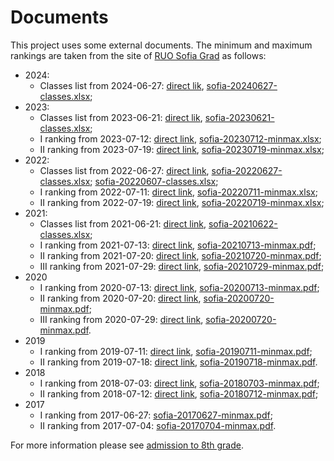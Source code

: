 # Documents

This project uses some external documents. The minimum and maximum rankings
are taken from the site of [RUO Sofia Grad](https://ruo-sofia-grad.com/)
as follows:

* 2024:
  - Classes list from 2024-06-27: [direct lik](https://ruo-sofia-grad.com/wp-content/uploads/2024/06/za_saita_kodove_baloobr_2024_2025.xlsx),
  [sofia-20240627-classes.xlsx](sofia-20240627-classes.xlsx);
* 2023:
  - Classes list from 2023-06-21: [direct lik](https://ruo-sofia-grad.com/wp-content/uploads/2023/07/Za_saita_s_kodove_baloobrazuvane_2023-12.xlsx),
  [sofia-20230621-classes.xlsx](sofia-20230621-classes.xlsx);
  - I ranking from 2023-07-12: [direct link](https://ruo-sofia-grad.com/wp-content/uploads/2023/07/min_ma%D1%85_paralelki_1.etap_2023.xlsx),
  [sofia-20230712-minmax.xlsx](sofia-20230712-minmax.xlsx);
  - II ranking from 2023-07-19: [direct link](https://ruo-sofia-grad.com/wp-content/uploads/2023/07/min_max_2_etap_2023.xlsx),
  [sofia-20230719-minmax.xlsx](sofia-20230719-minmax.xlsx);
* 2022:
  - Classes list from 2022-06-27: [direct link](https://ruo-sofia-grad.com/wp-content/uploads/2022/06/Za_saita_s_kodove_i_baloobrazuvane_2022.xlsx),
  [sofia-20220627-classes.xlsx](sofia-20220627-classes.xlsx);
  [sofia-20220607-classes.xlsx](sofia-20220607-classes.xlsx);
  - I ranking from 2022-07-11: [direct link](https://ruo-sofia-grad.com/wp-content/uploads/2022/07/po_bal_sait.xlsx),
  [sofia-20220711-minmax.xlsx](sofia-20220711-minmax.xlsx);
  - II ranking from 2022-07-19: [direct link](https://ruo-sofia-grad.com/wp-content/uploads/2022/07/min_max_2_etap_2022.xlsx),
  [sofia-20220719-minmax.xlsx](sofia-20220719-minmax.xlsx);
* 2021:
  - Classes list from 2021-06-21: [direct link](https://ruo-sofia-grad.com/wp-content/uploads/2021/06/za_saita_s_kodove_22_06.xlsx),
  [sofia-20210622-classes.xlsx](sofia-20210622-classes.xlsx);
  - I ranking from 2021-07-13: [direct link](https://ruo-sofia-grad.com/wp-content/uploads/2021/07/%D0%97%D0%B0_%D0%A1%D0%B0%D0%B9%D1%82%D0%B0%D0%A1%D0%BF%D1%80%D0%B0%D0%B2%D0%BA%D0%B0_%D0%B7%D0%B0_%D0%BC%D0%B8%D0%BD_%D0%BC%D0%B0%D0%BA_%D0%BF%D0%BE_%D0%BF%D0%B0%D1%80%D0%B0%D0%BB%D0%B5%D0%BB%D0%BA%D0%B8_%D1%81%D0%BE%D1%80%D1%82_%D0%BC%D0%B8%D0%BD_3rtf.docx), [sofia-20210713-minmax.pdf](sofia-20210713-minmax.pdf);
  - II ranking from 2021-07-20: [direct link](https://ruo-sofia-grad.com/wp-content/uploads/2021/07/Spravka_min_max_par_2_klasirane_21_22.rtf), [sofia-20210720-minmax.pdf](sofia-20210720-minmax.pdf);
  - III ranking from 2021-07-29: [direct link](https://ruo-sofia-grad.com/wp-content/uploads/2021/07/spravka_min_max_3_klasirane.rtf), [sofia-20210729-minmax.pdf](sofia-20210729-minmax.pdf);
* 2020
  - I ranking from 2020-07-13: [direct link](https://ruo-sofia-grad.com/%d1%81%d0%bf%d1%80%d0%b0%d0%b2%d0%ba%d0%b0-%d0%b7%d0%b0-%d0%bc%d0%b8%d0%bd%d0%b8%d0%bc%d0%b0%d0%bb%d0%bd%d0%b8%d1%8f-%d0%b8-%d0%bc%d0%b0%d0%ba%d1%81%d0%b8%d0%bc%d0%b0%d0%bb%d0%bd%d0%b8%d1%8f-%d0%b1/), [sofia-20200713-minmax.pdf](sofia-20200713-minmax.pdf);
  - II ranking from 2020-07-20: [direct link](https://ruo-sofia-grad.com/%D1%81%D0%BF%D1%80%D0%B0%D0%B2%D0%BA%D0%B0-%D0%B7%D0%B0-%D0%BC%D0%B8%D0%BD%D0%B8%D0%BC%D0%B0%D0%BB%D0%BD%D0%B8%D1%8F-%D0%B8-%D0%BC%D0%B0%D0%BA%D1%81%D0%B8%D0%BC%D0%B0%D0%BB%D0%BD%D0%B8%D1%8F-%D0%B1-2/), [sofia-20200720-minmax.pdf](sofia-20200720-minmax.pdf);
  - III ranking from 2020-07-29: [direct link](https://ruo-sofia-grad.com/%D1%81%D0%BF%D1%80%D0%B0%D0%B2%D0%BA%D0%B0-%D0%B7%D0%B0-%D0%BC%D0%B8%D0%BD%D0%B8%D0%BC%D0%B0%D0%BB%D0%BD%D0%B8%D1%8F-%D0%B8-%D0%BC%D0%B0%D0%BA%D1%81%D0%B8%D0%BC%D0%B0%D0%BB%D0%BD%D0%B8%D1%8F-%D0%B1-3/), [sofia-20200720-minmax.pdf](sofia-20200729-minmax.pdf).
* 2019
  - I ranking from 2019-07-11: [direct link](https://ruo-sofia-grad.com/%D0%BF%D1%80%D0%B8%D0%B5%D0%BC/%D1%81%D0%BF%D1%80%D0%B0%D0%B2%D0%BA%D0%B0-%D0%B7%D0%B0-%D0%BC%D0%B8%D0%BD%D0%B8%D0%BC%D0%B0%D0%BB%D0%BD%D0%B8%D1%8F-%D0%B8-%D0%BC%D0%B0%D0%BA%D1%81%D0%B8%D0%BC%D0%B0%D0%BB%D0%BD%D0%B8%D1%8F-%D0%B1%D0%B0%D0%BB-%D0%BF%D0%BE-%D0%BF%D0%B0%D1%80%D0%B0%D0%BB%D0%B5%D0%BB%D0%BA%D0%B8-%D0%B2-%D1%80%D1%83%D0%BE-%D1%81%D0%BE%D1%84%D0%B8%D1%8F-%D0%B3%D1%80%D0%B0%D0%B4-%D0%BA%D1%8A%D0%BC-%D0%B4%D0%B0%D1%82%D0%B0-11072019), [sofia-20190711-minmax.pdf](sofia-20190711-minmax.pdf);
  - II ranking from 2019-07-18: [direct link](https://ruo-sofia-grad.com/%D0%BF%D1%80%D0%B8%D0%B5%D0%BC/%D1%81%D0%BF%D1%80%D0%B0%D0%B2%D0%BA%D0%B0-%D0%B7%D0%B0-%D0%BC%D0%B8%D0%BD%D0%B8%D0%BC%D0%B0%D0%BB%D0%BD%D0%B8%D1%8F-%D0%B8-%D0%BC%D0%B0%D0%BA%D1%81%D0%B8%D0%BC%D0%B0%D0%BB%D0%BD%D0%B8%D1%8F-%D0%B1%D0%B0%D0%BB-%D0%BF%D0%BE-%D0%BF%D0%B0%D1%80%D0%B0%D0%BB%D0%B5%D0%BB%D0%BA%D0%B8-%D0%B2-%D1%80%D1%83%D0%BE-%D1%81%D0%BE%D1%84%D0%B8%D1%8F-%D0%B3%D1%80%D0%B0%D0%B4-%D0%BA%D1%8A%D0%BC-%D0%B4%D0%B0%D1%82%D0%B0-18072019), [sofia-20190718-minmax.pdf](sofia-20190718-minmax.pdf).
* 2018
  - I ranking from 2018-07-03: [direct link](https://ruo-sofia-grad.com/%D0%BF%D1%80%D0%B8%D0%B5%D0%BC/%D1%81%D0%BF%D1%80%D0%B0%D0%B2%D0%BA%D0%B0-%D0%B7%D0%B0-%D0%BC%D0%B8%D0%BD%D0%B8%D0%BC%D0%B0%D0%BB%D0%BD%D0%B8%D1%8F-%D0%B8-%D0%BC%D0%B0%D0%BA%D1%81%D0%B8%D0%BC%D0%B0%D0%BB%D0%BD%D0%B8%D1%8F-%D0%B1%D0%B0%D0%BB-%D0%BF%D0%BE-%D0%BF%D0%B0%D1%80%D0%B0%D0%BB%D0%B5%D0%BB%D0%BA%D0%B8-%D0%BA%D1%8A%D0%BC-%D0%B4%D0%B0%D1%82%D0%B0-03072018), [sofia-20180703-minmax.pdf](sofia-20180703-minmax.pdf);
  - II ranking from 2018-07-12: [direct link](https://ruo-sofia-grad.com/%D0%BF%D1%80%D0%B8%D0%B5%D0%BC/%D1%81%D0%BF%D1%80%D0%B0%D0%B2%D0%BA%D0%B0-%D0%B7%D0%B0-%D0%BC%D0%B8%D0%BD%D0%B8%D0%BC%D0%B0%D0%BB%D0%BD%D0%B8%D1%8F-%D0%B8-%D0%BC%D0%B0%D0%BA%D1%81%D0%B8%D0%BC%D0%B0%D0%BB%D0%BD%D0%B8%D1%8F-%D0%B1%D0%B0%D0%BB-%D0%BF%D0%BE-%D0%BF%D0%B0%D1%80%D0%B0%D0%BB%D0%B5%D0%BB%D0%BA%D0%B8-%D0%BA%D1%8A%D0%BC-%D0%B4%D0%B0%D1%82%D0%B0-12072018-%D0%B3), [sofia-20180712-minmax.pdf](sofia-20180712-minmax.pdf);
* 2017
  - I ranking from 2017-06-27: [sofia-20170627-minmax.pdf](sofia-20170627-minmax.pdf);
  - II ranking from 2017-07-04: [sofia-20170704-minmax.pdf](sofia-20170704-minmax.pdf).

For more information please see [admission to 8th grade](https://ruo-sofia-grad.com/%D0%B8%D0%B7%D0%BF%D0%B8%D1%82%D0%B8-%D0%B8-%D0%BF%D1%80%D0%B8%D0%B5%D0%BC-%D0%BD%D0%B0-%D1%83%D1%87%D0%B5%D0%BD%D0%B8%D1%86%D0%B8/%D0%BF%D1%80%D0%B8%D0%B5%D0%BC-%D0%BD%D0%B0-%D1%83%D1%87%D0%B5%D0%BD%D0%B8%D1%86%D0%B8/%D0%BF%D1%80%D0%B8%D0%B5%D0%BC-%D0%B2-viii-%D0%BA%D0%BB%D0%B0%D1%81/).
